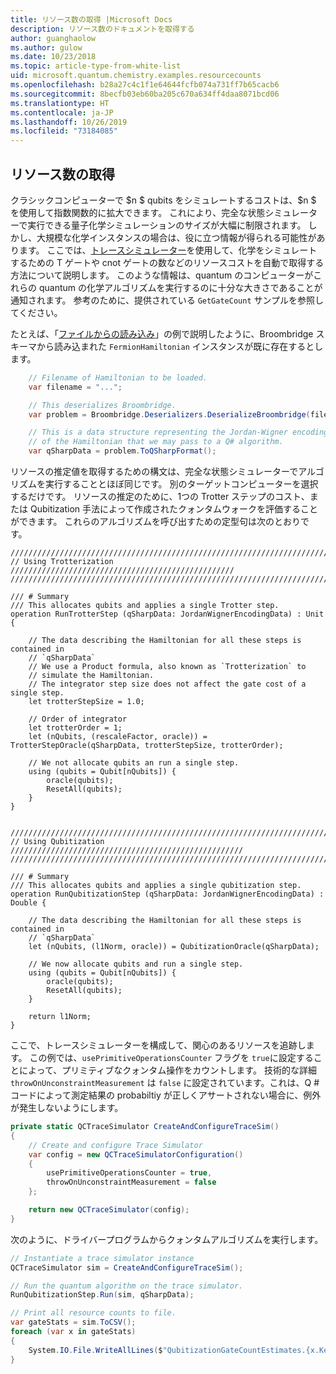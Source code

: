 ```yaml
---
title: リソース数の取得 |Microsoft Docs
description: リソース数のドキュメントを取得する
author: guanghaolow
ms.author: gulow
ms.date: 10/23/2018
ms.topic: article-type-from-white-list
uid: microsoft.quantum.chemistry.examples.resourcecounts
ms.openlocfilehash: b28a27c4c1f1e64644fcfb074a731ff7b65cacb6
ms.sourcegitcommit: 8becfb03eb60ba205c670a634ff4daa8071bcd06
ms.translationtype: HT
ms.contentlocale: ja-JP
ms.lasthandoff: 10/26/2019
ms.locfileid: "73184085"
---
```

## <a name="obtaining-resource-counts"></a>リソース数の取得

クラシックコンピューターで $n $ qubits をシミュレートするコストは、$n $ を使用して指数関数的に拡大できます。 これにより、完全な状態シミュレーターで実行できる量子化学シミュレーションのサイズが大幅に制限されます。 しかし、大規模な化学インスタンスの場合は、役に立つ情報が得られる可能性があります。 ここでは、[トレースシミュレーター](xref:microsoft.quantum.machines.qc-trace-simulator.intro)を使用して、化学をシミュレートするための T ゲートや cnot ゲートの数などのリソースコストを自動で取得する方法について説明します。 このような情報は、quantum のコンピューターがこれらの quantum の化学アルゴリズムを実行するのに十分な大きさであることが通知されます。 参考のために、提供されている `GetGateCount` サンプルを参照してください。

たとえば、「[ファイルからの読み込み](xref:microsoft.quantum.chemistry.examples.loadhamiltonian)」の例で説明したように、Broombridge スキーマから読み込まれた `FermionHamiltonian` インスタンスが既に存在するとします。 

```csharp
    // Filename of Hamiltonian to be loaded.
    var filename = "...";

    // This deserializes Broombridge.
    var problem = Broombridge.Deserializers.DeserializeBroombridge(filename).ProblemDescriptions.First();

    // This is a data structure representing the Jordan-Wigner encoding 
    // of the Hamiltonian that we may pass to a Q# algorithm.
    var qSharpData = problem.ToQSharpFormat();
```

リソースの推定値を取得するための構文は、完全な状態シミュレーターでアルゴリズムを実行することとほぼ同じです。 別のターゲットコンピューターを選択するだけです。 リソースの推定のために、1つの Trotter ステップのコスト、または Qubitization 手法によって作成されたクォンタムウォークを評価することができます。 これらのアルゴリズムを呼び出すための定型句は次のとおりです。

```qsharp
//////////////////////////////////////////////////////////////////////////
// Using Trotterization //////////////////////////////////////////////////
//////////////////////////////////////////////////////////////////////////

/// # Summary
/// This allocates qubits and applies a single Trotter step.
operation RunTrotterStep (qSharpData: JordanWignerEncodingData) : Unit {
    
    // The data describing the Hamiltonian for all these steps is contained in
    // `qSharpData`
    // We use a Product formula, also known as `Trotterization` to
    // simulate the Hamiltonian.
    // The integrator step size does not affect the gate cost of a single step.
    let trotterStepSize = 1.0;
    
    // Order of integrator
    let trotterOrder = 1;
    let (nQubits, (rescaleFactor, oracle)) = TrotterStepOracle(qSharpData, trotterStepSize, trotterOrder);
    
    // We not allocate qubits an run a single step.
    using (qubits = Qubit[nQubits]) {
        oracle(qubits);
        ResetAll(qubits);
    }
}


//////////////////////////////////////////////////////////////////////////
// Using Qubitization ////////////////////////////////////////////////////
//////////////////////////////////////////////////////////////////////////

/// # Summary
/// This allocates qubits and applies a single qubitization step.
operation RunQubitizationStep (qSharpData: JordanWignerEncodingData) : Double {
    
    // The data describing the Hamiltonian for all these steps is contained in
    // `qSharpData`
    let (nQubits, (l1Norm, oracle)) = QubitizationOracle(qSharpData);
    
    // We now allocate qubits and run a single step.
    using (qubits = Qubit[nQubits]) {
        oracle(qubits);
        ResetAll(qubits);
    }
    
    return l1Norm;
}
```

ここで、トレースシミュレーターを構成して、関心のあるリソースを追跡します。 この例では、`usePrimitiveOperationsCounter` フラグを `true`に設定することによって、プリミティブなクォンタム操作をカウントします。 技術的な詳細 `throwOnUnconstraintMeasurement` は `false` に設定されています。これは、Q # コードによって測定結果の probabiltiy が正しくアサートされない場合に、例外が発生しないようにします。

```csharp
private static QCTraceSimulator CreateAndConfigureTraceSim()
{
    // Create and configure Trace Simulator
    var config = new QCTraceSimulatorConfiguration()
    {
        usePrimitiveOperationsCounter = true,
        throwOnUnconstraintMeasurement = false
    };

    return new QCTraceSimulator(config);
}
```

次のように、ドライバープログラムからクォンタムアルゴリズムを実行します。

```csharp
// Instantiate a trace simulator instance
QCTraceSimulator sim = CreateAndConfigureTraceSim();

// Run the quantum algorithm on the trace simulator.
RunQubitizationStep.Run(sim, qSharpData);

// Print all resource counts to file.
var gateStats = sim.ToCSV();
foreach (var x in gateStats)
{
    System.IO.File.WriteAllLines($"QubitizationGateCountEstimates.{x.Key}.csv", new string[] { x.Value });
}
```